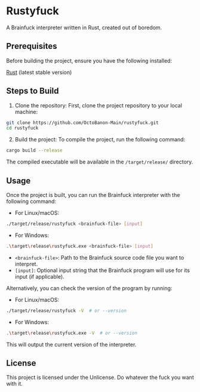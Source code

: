 # Rustyfuck
A Brainfuck interpreter written in Rust, created out of boredom.

## Prerequisites
Before building the project, ensure you have the following installed:

[Rust](https://www.rust-lang.org/tools/install) (latest stable version)

## Steps to Build

1. Clone the repository:
First, clone the project repository to your local machine:
```bash
git clone https://github.com/OctoBanon-Main/rustyfuck.git
cd rustyfuck
```

2. Build the project:
To compile the project, run the following command:
```bash
cargo build --release
```
The compiled executable will be available in the `/target/release/` directory.

## Usage
Once the project is built, you can run the Brainfuck interpreter with the following command:
- For Linux/macOS:
```bash
./target/release/rustyfuck <brainfuck-file> [input]
```
- For Windows:
```bash
.\target\release\rustyfuck.exe <brainfuck-file> [input]
```
- `<brainfuck-file>`: Path to the Brainfuck source code file you want to interpret.
- `[input]`: Optional input string that the Brainfuck program will use for its input (if applicable).

Alternatively, you can check the version of the program by running:

- For Linux/macOS:
```bash
./target/release/rustyfuck -V  # or --version
```
- For Windows:
```bash
.\target\release\rustyfuck.exe -V  # or --version
```
This will output the current version of the interpreter.

## License
This project is licensed under the Unlicense. Do whatever the fuck you want with it.
